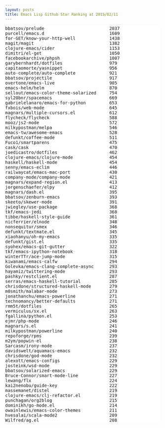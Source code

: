 ```yaml
---
layout: posts
title: Emacs Lisp Github Star Ranking at 2015/02/11
---
```

<pre style="background-color: white;border: none;">
bbatsov/prelude                         2037
purcell/emacs.d                         1609
for-GET/know-your-http-well             1438
magit/magit                             1382
clojure-emacs/cider                     1153
dimitri/el-get                          1050
facebookarchive/phpsh                   1007
garybernhardt/dotfiles                  979
capitaomorte/yasnippet                  956
auto-complete/auto-complete             921
bbatsov/projectile                      917
overtone/emacs-live                     905
emacs-helm/helm                         870
sellout/emacs-color-theme-solarized     754
syl20bnr/spacemacs                      669
gabrielelanaro/emacs-for-python         653
fxbois/web-mode                         645
magnars/multiple-cursors.el             612
flycheck/flycheck                       588
mooz/js2-mode                           572
milkypostman/melpa                      546
emacs-tw/awesome-emacs                  528
defunkt/coffee-mode                     511
Fuco1/smartparens                       475
cask/cask                               470
joedicastro/dotfiles                    462
clojure-emacs/clojure-mode              454
haskell/haskell-mode                    454
senny/emacs-eclim                       446
railwaycat/emacs-mac-port               430
company-mode/company-mode               421
magnars/expand-region.el                413
jorgenschaefer/elpy                     412
magnars/dash.el                         395
bbatsov/zenburn-emacs                   393
skeeto/skewer-mode                      391
jwiegley/use-package                    368
tkf/emacs-jedi                          368
tibbe/haskell-style-guide               361
nicferrier/elnode                       348
nonsequitur/smex                        346
defunkt/textmate.el                     345
xiaohanyu/oh-my-emacs                   335
defunkt/gist.el                         335
syohex/emacs-git-gutter                 322
tkf/emacs-ipython-notebook              318
winterTTr/ace-jump-mode                 315
kiwanami/emacs-calfw                    294
Golevka/emacs-clang-complete-async      293
hayamiz/twittering-mode                 293
pashky/restclient.el                    287
serras/emacs-haskell-tutorial           285
chrisdone/structured-haskell-mode       279
m0smith/malabar-mode                    273
jonathanchu/emacs-powerline             271
technomancy/better-defaults             271
rmm5t/dotfiles                          265
vermiculus/sx.el                        263
fgallina/python.el                      253
ejmr/php-mode                           246
magnars/s.el                            241
milkypostman/powerline                  240
repoforge/rpms                          239
m2ym/popwin-el                          238
Sarcasm/irony-mode                      237
davidswelt/aquamacs-emacs               232
chrisdone/god-mode                      232
alexott/emacs-configs                   229
josteink/wsd-mode                       229
bbatsov/solarized-emacs                 229
Bruce-Connor/smart-mode-line            227
lewang/flx                              224
kai2nenobu/guide-key                    222
massemanet/distel                       219
clojure-emacs/clj-refactor.el           219
punchagan/org2blog                      215
dominikh/go-mode.el                     214
owainlewis/emacs-color-themes           211
hvesalai/scala-mode2                    209
Wilfred/ag.el                           208
</pre>
